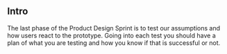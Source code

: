 ## Intro

The last phase of the Product Design Sprint is to test our assumptions and how
users react to the prototype. Going into each test you should have a plan of
what you are testing and how you know if that is successful or not.
